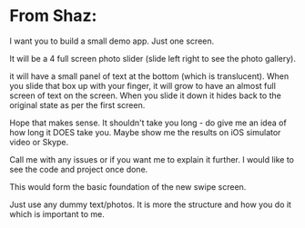 # From Shaz:

I want you to build a small demo app. Just one screen.  

It will be a 4 full screen photo slider (slide left right to see the photo gallery).

it will have a small panel of text at the bottom (which is translucent).  When you slide that box up with your finger, it will grow to have an almost full screen of text  on the screen.  When you slide it down it hides back to the original state as per the first screen.

Hope that makes sense. It shouldn't take you long - do give me an idea of how long it DOES take you. Maybe show me the results on iOS simulator video or Skype.

Call me with any issues or if you want me to explain it further. I would like to see the code and project once done.

This would form the basic foundation of the new swipe screen. 

Just use any dummy text/photos. It is more the structure and how you do it which  is important to me.
